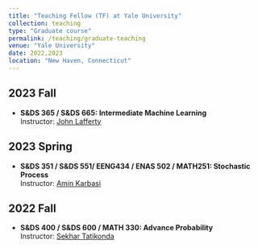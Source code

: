 ```yaml
---
title: "Teaching Fellow (TF) at Yale University"
collection: teaching
type: "Graduate course"
permalink: /teaching/graduate-teaching
venue: "Yale University"
date: 2022,2023
location: "New Haven, Connecticut"
---
```


## 2023 Fall
- __S&DS 365 / S&DS 665: Intermediate Machine Learning__ <br>
  Instructor: [John Lafferty](https://statistics.yale.edu/people/john-lafferty)

## 2023 Spring
- __S&DS 351 / S&DS 551/ EENG434 / ENAS 502 / MATH251: Stochastic Process__ <br>
  Instructor: [Amin Karbasi](https://seas.yale.edu/faculty-research/faculty-directory/amin-karbasi)

## 2022 Fall
- __S&DS 400 / S&DS 600 / MATH 330: Advance Probability__ <br>
  Instructor: [Sekhar Tatikonda](https://seas.yale.edu/faculty-research/faculty-directory/sekhar-tatikonda)
  
